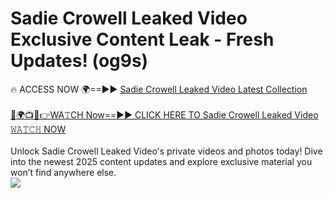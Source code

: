 # Sadie Crowell Leaked Video Exclusive Content Leak - Fresh Updates! (og9s)

🔥 ACCESS NOW 🌍==►► <a href="https://tinyurl.com/kvy9nzfs" rel="nofollow">Sadie Crowell Leaked Video Latest Collection</a>
<br><br>
[🔴🌍📺📱👉WA𝚃CH Now==►► CLICK HERE TO Sadie Crowell Leaked Video 𝚆𝙰𝚃𝙲𝙷 NOW](https://tinyurl.com/kvy9nzfs)
<br><br>
Unlock Sadie Crowell Leaked Video's private videos and photos today! Dive into the newest 2025 content updates and explore exclusive material you won’t find anywhere else.
<br>
<a href="https://tinyurl.com/kvy9nzfs" rel="nofollow" data-target="animated-image.originalLink"><img src="https://camo.githubusercontent.com/8a4f000d20f83aca3bf7ec5f350d767afa0574a8a352519fd8cfa583a6f93a33/68747470733a2f2f692e696d6775722e636f6d2f644a486b345a712e676966" data-canonical-src="https://i.imgur.com/dJHk4Zq.gif" style="max-width: 100%; display: inline-block;" data-target="animated-image.originalImage"></a>
<br>
